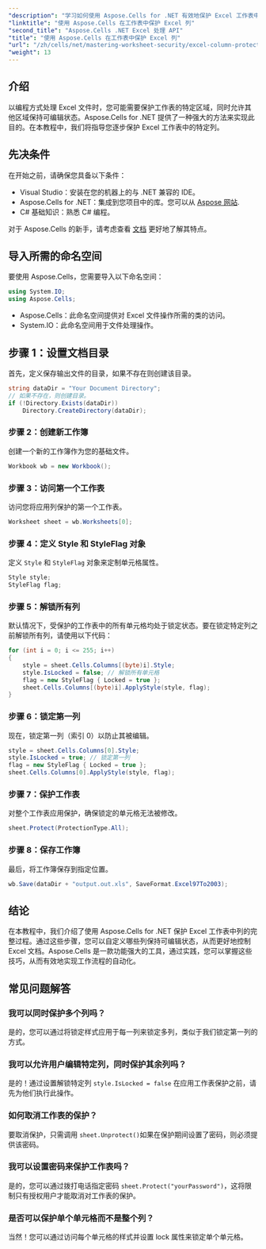 ```yaml
---
"description": "学习如何使用 Aspose.Cells for .NET 有效地保护 Excel 工作表中的特定列。本分步教程涵盖了从设置环境到保存受保护的 Excel 文件的所有内容。"
"linktitle": "使用 Aspose.Cells 在工作表中保护 Excel 列"
"second_title": "Aspose.Cells .NET Excel 处理 API"
"title": "使用 Aspose.Cells 在工作表中保护 Excel 列"
"url": "/zh/cells/net/mastering-worksheet-security/excel-column-protection/"
"weight": 13
---
```


## 介绍

以编程方式处理 Excel 文件时，您可能需要保护工作表的特定区域，同时允许其他区域保持可编辑状态。Aspose.Cells for .NET 提供了一种强大的方法来实现此目的。在本教程中，我们将指导您逐步保护 Excel 工作表中的特定列。

## 先决条件
在开始之前，请确保您具备以下条件：
- Visual Studio：安装在您的机器上的与 .NET 兼容的 IDE。
- Aspose.Cells for .NET：集成到您项目中的库。您可以从 [Aspose 网站](https://releases。aspose.com/cells/net/).
- C# 基础知识：熟悉 C# 编程。

对于 Aspose.Cells 的新手，请考虑查看 [文档](https://reference.aspose.com/cells/net/) 更好地了解其特点。

## 导入所需的命名空间
要使用 Aspose.Cells，您需要导入以下命名空间：

```csharp
using System.IO;
using Aspose.Cells;
```
- Aspose.Cells：此命名空间提供对 Excel 文件操作所需的类的访问。
- System.IO：此命名空间用于文件处理操作。

## 步骤 1：设置文档目录

首先，定义保存输出文件的目录，如果不存在则创建该目录。

```csharp
string dataDir = "Your Document Directory";
// 如果不存在，则创建目录。
if (!Directory.Exists(dataDir))
    Directory.CreateDirectory(dataDir);
```

### 步骤 2：创建新工作簿
创建一个新的工作簿作为您的基础文件。

```csharp
Workbook wb = new Workbook();
```

### 步骤 3：访问第一个工作表
访问您将应用列保护的第一个工作表。

```csharp
Worksheet sheet = wb.Worksheets[0];
```

### 步骤 4：定义 Style 和 StyleFlag 对象
定义 `Style` 和 `StyleFlag` 对象来定制单元格属性。

```csharp
Style style;
StyleFlag flag;
```

### 步骤 5：解锁所有列
默认情况下，受保护的工作表中的所有单元格均处于锁定状态。要在锁定特定列之前解锁所有列，请使用以下代码：

```csharp
for (int i = 0; i <= 255; i++)
{
    style = sheet.Cells.Columns[(byte)i].Style;
    style.IsLocked = false; // 解锁所有单元格
    flag = new StyleFlag { Locked = true };
    sheet.Cells.Columns[(byte)i].ApplyStyle(style, flag);
}
```

### 步骤 6：锁定第一列
现在，锁定第一列（索引 0）以防止其被编辑。

```csharp
style = sheet.Cells.Columns[0].Style;
style.IsLocked = true; // 锁定第一列
flag = new StyleFlag { Locked = true };
sheet.Cells.Columns[0].ApplyStyle(style, flag);
```

### 步骤 7：保护工作表
对整个工作表应用保护，确保锁定的单元格无法被修改。

```csharp
sheet.Protect(ProtectionType.All);
```

### 步骤 8：保存工作簿
最后，将工作簿保存到指定位置。

```csharp
wb.Save(dataDir + "output.out.xls", SaveFormat.Excel97To2003);
```

## 结论
在本教程中，我们介绍了使用 Aspose.Cells for .NET 保护 Excel 工作表中列的完整过程。通过这些步骤，您可以自定义哪些列保持可编辑状态，从而更好地控制 Excel 文档。Aspose.Cells 是一款功能强大的工具，通过实践，您可以掌握这些技巧，从而有效地实现工作流程的自动化。

## 常见问题解答

### 我可以同时保护多个列吗？
是的，您可以通过将锁定样式应用于每一列来锁定多列，类似于我们锁定第一列的方式。

### 我可以允许用户编辑特定列，同时保护其余列吗？
是的！通过设置解锁特定列 `style.IsLocked = false` 在应用工作表保护之前，请先为他们执行此操作。

### 如何取消工作表的保护？
要取消保护，只需调用 `sheet.Unprotect()`如果在保护期间设置了密码，则必须提供该密码。

### 我可以设置密码来保护工作表吗？
是的，您可以通过拨打电话指定密码 `sheet.Protect("yourPassword")`，这将限制只有授权用户才能取消对工作表的保护。

### 是否可以保护单个单元格而不是整个列？
当然！您可以通过访问每个单元格的样式并设置 lock 属性来锁定单个单元格。